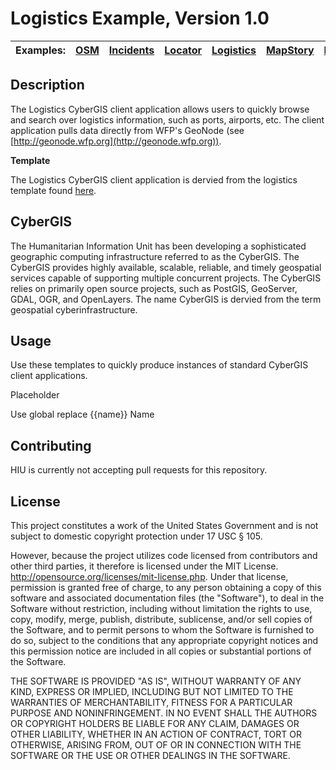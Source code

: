 Logistics Example, Version 1.0
=========================

| Examples: | [OSM](https://github.com/state-hiu/cybergis-client-examples/blob/master/1.0/osm) |  [Incidents](https://github.com/state-hiu/cybergis-client-examples/blob/master/1.0/incidents) |  [Locator](https://github.com/state-hiu/cybergis-client-examples/blob/master/1.0/locator) | [Logistics](https://github.com/state-hiu/cybergis-client-examples/blob/master/1.0/logistics) | [MapStory](https://github.com/state-hiu/cybergis-client-examples/blob/master/1.0/mapstory) | [MapBox](https://github.com/state-hiu/cybergis-client-examples/blob/master/1.0/mapbox) |
| ---- |  ---- | ---- | ---- | ---- | ---- | ---- |

## Description

The Logistics CyberGIS client application allows users to quickly browse and search over logistics information, such as ports, airports, etc.  The client application pulls data directly from WFP's GeoNode (see [http://geonode.wfp.org](http://geonode.wfp.org)).

**Template**

The Logistics CyberGIS client application is dervied from the logistics template found [here](https://github.com/state-hiu/cybergis-client-templates/blob/master/1.0/logistics).


## CyberGIS
The Humanitarian Information Unit has been developing a sophisticated geographic computing infrastructure referred to as the CyberGIS. The CyberGIS provides highly available, scalable, reliable, and timely geospatial services capable of supporting multiple concurrent projects.  The CyberGIS relies on primarily open source projects, such as PostGIS, GeoServer, GDAL, OGR, and OpenLayers.  The name CyberGIS is dervied from the term geospatial cyberinfrastructure.

## Usage

Use these templates to quickly produce instances of standard CyberGIS client applications.

Placeholder

Use global replace {{name}} Name

## Contributing

HIU is currently not accepting pull requests for this repository.

## License
This project constitutes a work of the United States Government and is not subject to domestic copyright protection under 17 USC § 105.

However, because the project utilizes code licensed from contributors and other third parties, it therefore is licensed under the MIT License. http://opensource.org/licenses/mit-license.php. Under that license, permission is granted free of charge, to any person obtaining a copy of this software and associated documentation files (the "Software"), to deal in the Software without restriction, including without limitation the rights to use, copy, modify, merge, publish, distribute, sublicense, and/or sell copies of the Software, and to permit persons to whom the Software is furnished to do so, subject to the conditions that any appropriate copyright notices and this permission notice are included in all copies or substantial portions of the Software.

THE SOFTWARE IS PROVIDED "AS IS", WITHOUT WARRANTY OF ANY KIND, EXPRESS OR IMPLIED, INCLUDING BUT NOT LIMITED TO THE WARRANTIES OF MERCHANTABILITY, FITNESS FOR A PARTICULAR PURPOSE AND NONINFRINGEMENT. IN NO EVENT SHALL THE AUTHORS OR COPYRIGHT HOLDERS BE LIABLE FOR ANY CLAIM, DAMAGES OR OTHER LIABILITY, WHETHER IN AN ACTION OF CONTRACT, TORT OR OTHERWISE, ARISING FROM, OUT OF OR IN CONNECTION WITH THE SOFTWARE OR THE USE OR OTHER DEALINGS IN THE SOFTWARE.
